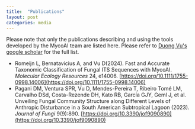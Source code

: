 ```yaml
---
title:  "Publications"
layout: post
categories: media
---
```


Please note that only the publications describing and using the tools developed by the MycoAI team are listed here. Please refer to [Duong Vu's google scholar](https://scholar.google.nl/citations?user=ugNE8zUAAAAJ&hl=eng) for the full list.
- Romeijn L, Bernatavicius A, and Vu D(2024). Fast and Accurate Taxonomic Classification of Fungal ITS Sequences with MycoAI. *Molecular Ecology Resources* 24, e14006. [https://doi.org/10.1111/1755-0998.14006](https://doi.org/10.1111/1755-0998.14006)
- Pagani DM, Ventura SPR, Vu D, Mendes-Pereira T, Ribeiro Tomé LM, Carvalho DSd, Costa-Rezende DH, Kato RB, García GJY, Geml J, et al. Unveiling Fungal Community Structure along Different Levels of Anthropic Disturbance in a South American Subtropical Lagoon (2023). *Journal of Fungi* 9(9):890. [https://doi.org/10.3390/jof9090890](https://doi.org/10.3390/jof9090890)
